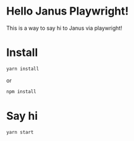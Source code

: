 # Hello Janus Playwright!

This is a way to say hi to Janus via playwright!

# Install

```sh
yarn install
```

or 

```sh
npm install
```

# Say hi

```
yarn start
``` 